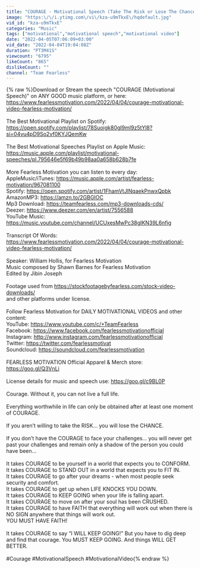 ```yaml
---
title: "COURAGE - Motivational Speech (Take The Risk or Lose The Chance)"
image: "https:\/\/i.ytimg.com\/vi\/kza-u9mTkxE\/hqdefault.jpg"
vid_id: "kza-u9mTkxE"
categories: "Music"
tags: ["motivational","motivational speech","motivational video"]
date: "2022-04-05T07:06:09+03:00"
vid_date: "2022-04-04T19:04:08Z"
duration: "PT3M41S"
viewcount: "6795"
likeCount: "865"
dislikeCount: ""
channel: "Team Fearless"
---
```

{% raw %}Download or Stream the speech &quot;COURAGE (Motivational Speech)&quot; on ANY GOOD music platform, or here: <a rel="nofollow" target="blank" href="https://www.fearlessmotivation.com/2022/04/04/courage-motivational-video-fearless-motivation/">https://www.fearlessmotivation.com/2022/04/04/courage-motivational-video-fearless-motivation/</a><br /><br />The Best Motivational Playlist on Spotify: <a rel="nofollow" target="blank" href="https://open.spotify.com/playlist/78Suoigk80gI9mI9z5tYl8?si=04vu4pD9So2vf0KYJQemKw">https://open.spotify.com/playlist/78Suoigk80gI9mI9z5tYl8?si=04vu4pD9So2vf0KYJQemKw</a><br /><br />The Best Motivational Speeches Playlist on Apple Music: <a rel="nofollow" target="blank" href="https://music.apple.com/playlist/motivational-speeches/pl.795646e5f69b49b98aa0a658b628b7fe">https://music.apple.com/playlist/motivational-speeches/pl.795646e5f69b49b98aa0a658b628b7fe</a><br /><br />More Fearless Motivation you can listen to every day:<br />AppleMusic/iTunes: <a rel="nofollow" target="blank" href="https://music.apple.com/artist/fearless-motivation/967081100">https://music.apple.com/artist/fearless-motivation/967081100</a><br />Spotify: <a rel="nofollow" target="blank" href="https://open.spotify.com/artist/1FhamVtJlNqaekPnwxQpbk">https://open.spotify.com/artist/1FhamVtJlNqaekPnwxQpbk</a><br />AmazonMP3: <a rel="nofollow" target="blank" href="https://amzn.to/2GBGIOC">https://amzn.to/2GBGIOC</a><br />Mp3 Download: <a rel="nofollow" target="blank" href="https://teamfearless.com/mp3-downloads-cds/">https://teamfearless.com/mp3-downloads-cds/</a><br />Deezer: <a rel="nofollow" target="blank" href="https://www.deezer.com/en/artist/7556588">https://www.deezer.com/en/artist/7556588</a><br />YouTube Music: <a rel="nofollow" target="blank" href="https://music.youtube.com/channel/UCUxesMwPc38gIKN39L6nfig">https://music.youtube.com/channel/UCUxesMwPc38gIKN39L6nfig</a><br /><br />Transcript Of Words: <a rel="nofollow" target="blank" href="https://www.fearlessmotivation.com/2022/04/04/courage-motivational-video-fearless-motivation/">https://www.fearlessmotivation.com/2022/04/04/courage-motivational-video-fearless-motivation/</a><br /><br />Speaker: William Hollis, for Fearless Motivation<br />Music composed by Shawn Barnes for Fearless Motivation<br />Edited by Jibin Joseph<br /><br />Footage used from <a rel="nofollow" target="blank" href="https://stockfootagebyfearless.com/stock-video-downloads/">https://stockfootagebyfearless.com/stock-video-downloads/</a><br />and other platforms under license.<br /><br />Follow Fearless Motivation for DAILY MOTIVATIONAL VIDEOS and other content:<br />YouTube: <a rel="nofollow" target="blank" href="https://www.youtube.com/c/+TeamFearless">https://www.youtube.com/c/+TeamFearless</a><br />Facebook: <a rel="nofollow" target="blank" href="https://www.facebook.com/fearlessmotivationofficial">https://www.facebook.com/fearlessmotivationofficial</a><br />Instagram: <a rel="nofollow" target="blank" href="http://www.instagram.com/fearlessmotivationofficial">http://www.instagram.com/fearlessmotivationofficial</a><br />Twitter: <a rel="nofollow" target="blank" href="https://twitter.com/fearlessmotivat">https://twitter.com/fearlessmotivat</a><br />Soundcloud: <a rel="nofollow" target="blank" href="https://soundcloud.com/fearlessmotivation">https://soundcloud.com/fearlessmotivation</a><br /><br />FEARLESS MOTIVATION Official Apparel &amp; Merch store: <a rel="nofollow" target="blank" href="https://goo.gl/Q3VnLi">https://goo.gl/Q3VnLi</a><br /><br />License details for music and speech use: <a rel="nofollow" target="blank" href="https://goo.gl/c9BL0P">https://goo.gl/c9BL0P</a><br /><br />Courage.  Without it, you can not live a full life.<br /><br />Everything worthwhile in life can only be obtained after at least one moment of COURAGE.<br /><br />If you aren’t willing to take the RISK... you will lose the CHANCE. <br /><br />If you don’t have the COURAGE to face your challenges... you will never get past your challenges and remain only a shadow of the person you could have been...<br /><br />It takes COURAGE to be yourself in a world that expects you to CONFORM.<br />It takes COURAGE to STAND OUT in a world that expects you to FIT IN.<br />It takes COURAGE to go after your dreams - when most people seek security and comfort.<br />It takes COURAGE to get up when LIFE KNOCKS YOU DOWN.<br />It takes COURAGE to KEEP GOING when your life is falling apart.<br />It takes COURAGE to move on after your soul has been CRUSHED.<br />It takes COURAGE to have FAITH that everything will work out when there is NO SIGN anywhere that things will work out.<br />YOU MUST HAVE FAITH!<br /><br />It takes COURAGE to say “I WILL KEEP GOING!” But you have to dig deep and find that courage. You MUST KEEP GOING. And things WILL GET BETTER.<br /><br />#Courage #MotivationalSpeech #MotivationalVideo{% endraw %}

